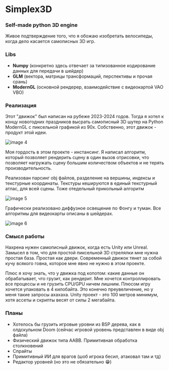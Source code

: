 # Simplex3D
### Self-made python 3D engine
Живое подтверждение того, что я обожаю изобретать велосипеды, когда дело касается самописных 3D игр.

### Libs

- **Numpy** (конкретно здесь отвечает за типизованное кодирование данных для передачи в шейдер)
- **GLM** (вектора, матрицы трансформаций, перспективы и прочая срань)
- **ModernGL** (основной рендерер, взаимодействие с видеокартой VAO VBO)

### Реализация

Этот "движок" был написан на рубеже 2023-2024 годов. Тогда я хотел к концу новогодних праздников высрать самописный 3D шутер на Python ModernGL с пиксельной графикой из 90х. Собственно, этот движок - продукт этой идеи.

![image 4](https://github.com/user-attachments/assets/af63a5ea-f811-448b-908b-8e2e36c00ab3)

Моя гордость в этом проекте - инстансинг. Я написал алгоритм, который позволяет рендерить сцену в один вызов отрисовки, что позволяет нагружать сцену большим количеством объектов и не терять производительность.

Реализован парсинг obj файлов, разделение на вершины, индексы и текстурные координаты.
Текстуры кешируются в единый текстурный атлас, для всей сцены. Тоже отедельный прикольный алгоритм

![image 5](https://github.com/user-attachments/assets/2ef1f5e5-1079-4766-99b2-a97c98aa0532)

Графически реализовано диффузное освещение по Фонгу и туман. Все алгоритмы для видеокарты описаны в шейдерах.

![image 6](https://github.com/user-attachments/assets/a544c8d5-fc76-4d4a-b31a-2a19ae58b32e)

### Смысл работы

Нахрена нужен самописный движок, когда есть Unity или Unreal. Замысел в том, что для простой пиксельной 3D стрелялки мне нужна простая база. Простая как двери. Современный движок тянет за собой кучу всякого говна, которое мне явно не нужно в этом проекте. 

Плюс я хочу знать, что у движка под копотом: какие данные он обрабатывает, что грузит, как рендерит. Мне хочется контроллировать все процессы и не грузить CPU/GPU ничем лишним. Плюсом игру хочется упаковать в 4 килобайта. Это конечно преувеличение, но у меня такие запросы ахахаха. Unity проект - это 100 метров минимум, хотя ассеты и скрипты весят от силы 2 мегабайта.

### Планы
- Хотелось бы грузить игровые уровни из BSP дерева, как в олдскульном Doom (сейчас игровой уровень представлен в виде obj файла)
- Физический движок типа AABB. Примитивная обработка столкновений
- Спрайты
- Примитивный ИИ для врагов (шоб игрока бесил, атаковал там и тд)
- Редактор уровней (но это не обязательно 😁)
